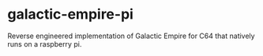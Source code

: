 # galactic-empire-pi
Reverse engineered implementation of Galactic Empire for C64 that natively runs on a raspberry pi.
